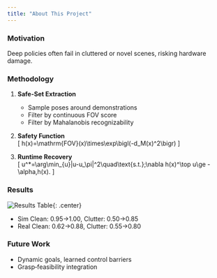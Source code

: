 ```yaml
---
title: "About This Project"
---
```


### Motivation  
Deep policies often fail in cluttered or novel scenes, risking hardware damage.

### Methodology  
1. **Safe-Set Extraction**  
   - Sample poses around demonstrations  
   - Filter by continuous FOV score  
   - Filter by Mahalanobis recognizability

2. **Safety Function**  
   \[
     h(x)=\mathrm{FOV}(x)\times\exp\bigl(-d_M(x)^2\bigr)
   \]

3. **Runtime Recovery**  
   \[
     u^*=\arg\min_{u}\|u-u_\pi\|^2\quad\text{s.t.}\;\nabla h(x)^\top u\ge -\alpha\,h(x).
   \]

### Results  
![Results Table](/assets/results_table.png){: .center}  
- Sim Clean: 0.95→1.00, Clutter: 0.50→0.85  
- Real Clean: 0.62→0.88, Clutter: 0.55→0.80

### Future Work  
- Dynamic goals, learned control barriers  
- Grasp‐feasibility integration  
